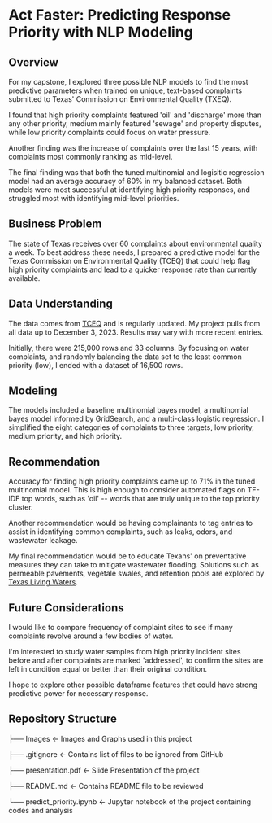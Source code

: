 # Act Faster: Predicting Response Priority with NLP Modeling
## Overview
For my capstone, I explored three possible NLP models to find the most predictive parameters when trained on unique, text-based complaints submitted to Texas' Commission on Environmental Quality (TXEQ). 

I found that high priority complaints featured 'oil' and 'discharge' more than any other priority, medium mainly featured 'sewage' and property disputes, while low priority complaints could focus on water pressure.

Another finding was the increase of complaints over the last 15 years, with complaints most commonly ranking as mid-level. 

The final finding was that both the tuned multinomial and logisitic regression model had an average accuracy of 60% in my balanced dataset. Both models were most successful at identifying high priority responses, and struggled most with identifying mid-level priorities. 

## Business Problem
The state of Texas receives over 60 complaints about environmental quality a week. To best address these needs, I prepared a predictive model for the Texas Commission on Environmental Quality (TCEQ) that could help flag high priority complaints and lead to a quicker response rate than currently available.

## Data Understanding
The data comes from [TCEQ](https://data.texas.gov/dataset/Texas-Commission-on-Environmental-Quality-Complain/pryk-dxta/about_data) and is regularly updated. My project pulls from all data up to December 3, 2023. Results may vary with more recent entries. 

Initially, there were 215,000 rows and 33 columns. By focusing on water complaints, and randomly balancing the data set to the least common priority (low), I ended with a dataset of 16,500 rows. 


## Modeling
The models included a baseline multinomial bayes model, a multinomial bayes model informed by GridSearch, and a multi-class logistic regression. I simplified the eight categories of complaints to three targets, low priority, medium priority, and high priority. 

## Recommendation
Accuracy for finding high priority complaints came up to 71% in the tuned multinomial model. This is high enough to consider automated flags on TF-IDF top words, such as 'oil' -- words that are truly unique to the top priority cluster.

Another recommendation would be having complainants to tag entries to assist in identifying common complaints, such as leaks, odors, and wastewater leakage.

My final recommendation would be to educate Texans' on preventative measures they can take to mitigate wastewater flooding. Solutions such as permeable pavements, vegetale swales, and retention pools are explored by [Texas Living Waters](https://texaslivingwaters.org/projects/nature-based-solutions/).

## Future Considerations
I would like to compare frequency of complaint sites to see if many complaints revolve around a few bodies of water. 

I'm interested to study water samples from high priority incident sites before and after complaints are marked 'addressed', to confirm the sites are left in condition equal or better than their original condition.

I hope to explore other possible dataframe features that could have strong predictive power for necessary response.

## Repository Structure

├── Images <- Images and Graphs used in this project

├── .gitignore <- Contains list of files to be ignored from GitHub 

├── presentation.pdf <- Slide Presentation of the project 

├── README.md <- Contains README file to be reviewed

└── predict_priority.ipynb <- Jupyter notebook of the project containing codes and analysis
